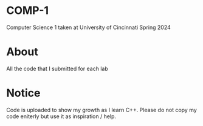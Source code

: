 # COMP-1
Computer Science 1 taken at University of Cincinnati Spring 2024

# About
All the code that I submitted for each lab

# Notice 
Code is uploaded to show my growth as I learn C++. Please do not copy my code eniterly but use it as inspiration / help. 

